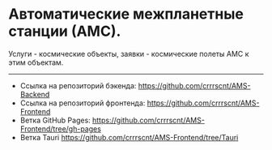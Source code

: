 # Автоматические межпланетные станции (АМС).
Услуги - космические объекты, заявки - космические полеты АМС к этим объектам.

---
* Ссылка на репозиторий бэкенда:
https://github.com/crrrscnt/AMS-Backend
* Ссылка на репозиторий фронтенда:
https://github.com/crrrscnt/AMS-Frontend
* Ветка GitHub Pages:
https://github.com/crrrscnt/AMS-Frontend/tree/gh-pages
* Ветка Tauri
https://github.com/crrrscnt/AMS-Frontend/tree/Tauri
